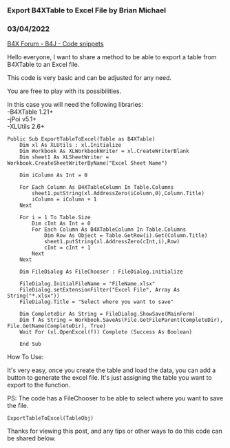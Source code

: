 ### Export B4XTable to Excel File by Brian Michael
### 03/04/2022
[B4X Forum - B4J - Code snippets](https://www.b4x.com/android/forum/threads/138908/)

Hello everyone, I want to share a method to be able to export a table from B4XTable to an Excel file.  
  
This code is very basic and can be adjusted for any need.  
  
You are free to play with its possibilities.  
  
In this case you will need the following libraries:  
-B4XTable 1.21+  
-jPoi v5.1+  
-XLUtils 2.6+  
  
  

```B4X
Public Sub ExportTableToExcel(Table as B4XTable)  
    Dim xl As XLUtils : xl.Initialize  
    Dim Workbook As XLWorkbookWriter = xl.CreateWriterBlank  
    Dim sheet1 As XLSheetWriter = Workbook.CreateSheetWriterByName("Excel Sheet Name")  
     
    Dim iColumn As Int = 0  
  
    For Each Column As B4XTableColumn In Table.Columns  
        sheet1.putString(xl.AddressZero(iColumn,0),Column.Title)  
        iColumn = iColumn + 1  
    Next  
     
    For i = 1 To Table.Size  
        Dim cInt As Int = 0  
        For Each Column As B4XTableColumn In Table.Columns  
            Dim Row As Object = Table.GetRow(i).Get(Column.Title)  
            sheet1.putString(xl.AddressZero(cInt,i),Row)  
            cInt = cInt + 1  
        Next  
    Next    
     
    Dim FileDialog As FileChooser : FileDialog.initialize  
     
    FileDialog.InitialFileName = "FileName.xlsx"  
    FileDialog.setExtensionFilter("Excel File", Array As String("*.xlsx"))  
    FileDialog.Title = "Select where you want to save"  
     
    Dim CompleteDir As String = FileDialog.ShowSave(MainForm)  
    Dim f As String = Workbook.SaveAs(File.GetFileParent(CompleteDir), File.GetName(CompleteDir), True)  
    Wait For (xl.OpenExcel(f)) Complete (Success As Boolean)  
     
    End Sub
```

  
  
How To Use:  
  
It's very easy, once you create the table and load the data, you can add a button to generate the excel file. It's just assigning the table you want to export to the function.  
  
PS: The code has a FileChooser to be able to select where you want to save the file.  
  

```B4X
ExportTableToExcel(TableObj)
```

  
  
  
Thanks for viewing this post, and any tips or other ways to do this code can be shared below.